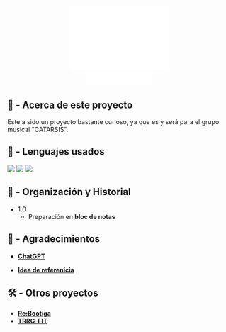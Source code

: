 <!-- LOGO PRESENTATION -->
<section>
<div align="center">
  <img src="logo-catarsis.png" alt="Logo">
</div>
<div align="center">
   <a href="https://github.com/Sailok25">
    <img src="by.png" alt="bysailok" width=150>
    </a>
</div>


<!-- ACERCA DE ESTE PROYECTO -->
## 🚧 - Acerca de este proyecto
Este a sido un proyecto bastante curioso, ya que es y será para el grupo musical "CATARSIS".

## 🎯 - Lenguajes usados
<img src="https://img.shields.io/badge/HTML5-E34F26?style=for-the-badge&logo=html5&logoColor=white"/>
<img src="https://img.shields.io/badge/CSS3-1572B6?style=for-the-badge&logo=css3&logoColor=white"/>
<img src="https://img.shields.io/badge/JavaScript-323330?style=for-the-badge&logo=javascript&logoColor=F7DF1E"/>


## 📖 - Organización y Historial
* 1.0
    * Preparación en <b>bloc de notas<b/>


<!-- AGRADECIMIENTOS -->
## 🥇 - Agradecimientos
* <a href="https://chat.openai.com/">ChatGPT</a>

* <a href="https://www.figma.com/community/file/1175476688639242963/maquette-site-web-pour-le-groupe-de-musique-170-39">Idea de referenicia</a>


<!-- LINKS -->
## 🛠️ - Otros proyectos
* <a href="https://github.com/Sailok25/Rebootiga">Re:Bootiga</a>
* <a href="https://github.com/Sailok25/TRRG-FIT">TRRG-FIT</a>
